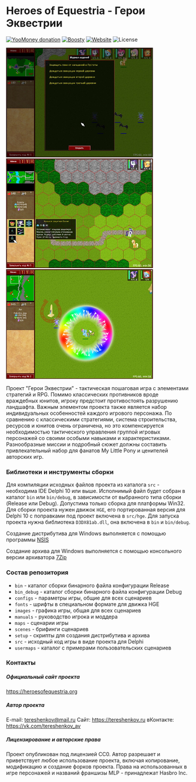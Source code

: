 # Heroes of Equestria - Герои Эквестрии

[![YooMoney donation](https://img.shields.io/badge/Donation-Yoo.money-blue.svg)](https://yoomoney.ru/to/41001497003495)
[![Boosty](https://img.shields.io/badge/Boosty-donate-orange.svg)](https://boosty.to/ponygames)
[![Website](https://img.shields.io/badge/Website-heroesofequestria.org-29a662.svg)](https://heroesofequestria.org)
![License](https://img.shields.io/badge/License-CC0-darkgray.svg)

![HoE](screen_4.jpg) ![HoE](screen_5.jpg) ![HoE](screen_6.jpg)

Проект "Герои Эквестрии" - тактическая пошаговая игра с элементами
стратегий и RPG. Помимо классических противников вроде враждебных юнитов,
игроку предстоит противостоять разрушению ландшафта. Важным элементом
проекта также является набор индивидуальных особенностей каждого игрового
персонажа. По сравнению с классическими стратегиями, система строительства,
ресурсов и юнитов очень ограничена, но это компенсируется необходимостью
тактического управления группой игровых персонажей со своими особыми
навыками и характеристиками. Разнообразные миссии и подробный сюжет
должны составить привлекательный набор для фанатов My Little Pony и
ценителей авторских игр.

### Библиотеки и инструменты сборки

Для компиляции исходных файлов проекта из каталога `src` - необходима
IDE Delphi 10 или выше. Исполнимый файл будет собран в каталог `bin` или `bin/debug`, в зависимости от выбранного типа сборки (Release или Debug). Допустима только сборка для
платформы Win32. 
Для сборки проекта нужен движок `HGE`, его портированная версия для Delphi 10
с поправками под проект включена в `src/hge`.
Для запуска проекта нужна библиотека `D3DX81ab.dll`, она включена в `bin` и
`bin/debug`. 

Создание дистрибутива для Windows выполняется с помощью программы
[NSIS](https://nsis.sourceforge.io)

Создание архива для Windows выполняется с помощью консольного версии архиватора
[7Zip](https://7-zip.org)

### Состав репозитория

* `bin` - каталог сборки бинарного файла конфигурации Release
* `bin_debug` - каталог сборки бинарного файла конфигурации Debug
* `configs` - параметры игры, общие для всех сценариев
* `fonts` - шрифты в специальном формате для движка HGE
* `images` - графика игры, общая для всех сценариев
* `manuals` - руководство игрока и моддера
* `maps` - сценарии игры
* `scenes` - брифинги сценариев
* `setup` - скрипты для создания дистрибутива и архива
* `src` - исходный код игры в виде проекта для Delphi
* `usermaps` - каталог с примерами пользовательских сценариев

### Контакты

##### Официальный сайт проекта

https://heroesofequestria.org

##### Автор проекта

E-mail: tereshenkov@mail.ru 
Сайт: https://tereshenkov.ru 
вКонтакте: https://vk.com/tereshenkov_av 

##### Лицензирование и авторские права

Проект опубликован под лицензией CC0. Автор разрешает и приветствует
любое использование проекта, включая копирование, модификацию и создание
форков проекта. 
Права на использованных в игре персонажей и названий франшизы MLP -
принадлежат Hasbro Inc.

